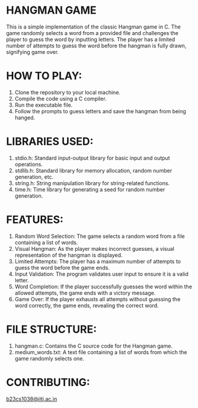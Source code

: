 
# HANGMAN GAME

This is a simple implementation of the classic Hangman game in C. The game randomly selects a word from a provided file and challenges the player to guess the word by inputting letters. The player has a limited number of attempts to guess the word before the hangman is fully drawn, signifying game over.

# HOW TO PLAY:

1) Clone the repository to your local machine.
2) Compile the code using a C compiler.
3) Run the executable file.
4) Follow the prompts to guess letters and save       the hangman from being hanged.

# LIBRARIES USED:

1) stdio.h: Standard input-output library for basic input and output operations.
2) stdlib.h: Standard library for memory allocation, random number generation, etc.
3) string.h: String manipulation library for string-related functions.
4) time.h: Time library for generating a seed for random number generation.

# FEATURES:

1) Random Word Selection: The game selects a random word from a file containing a list of words.
2) Visual Hangman: As the player makes incorrect guesses, a visual representation of the hangman is displayed.
3) Limited Attempts: The player has a maximum number of attempts to guess the word before the game ends.
4) Input Validation: The program validates user input to ensure it is a valid letter.
5) Word Completion: If the player successfully guesses the word within the allowed attempts, the game ends with a victory message.
6) Game Over: If the player exhausts all attempts without guessing the word correctly, the game ends, revealing the correct word.

# FILE STRUCTURE:

1) hangman.c: Contains the C source code for the Hangman game.
2) medium_words.txt: A text file containing a list of words from which the game randomly selects one.


# CONTRIBUTING:
 
 b23cs1038@iitj.ac.in
